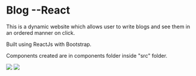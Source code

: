 # Blog --React

This is a dynamic website which allows user to write blogs and see them in an ordered manner on click.

Built using ReactJs with Bootstrap.

Components created are in components folder inside "src" folder.

<img src="https://user-images.githubusercontent.com/81765508/195838469-07caa2ae-e86c-4b95-acba-9e03ead6800e.png">

<img src="https://user-images.githubusercontent.com/81765508/195838522-4495b05c-f7e0-4b1d-8153-3682ca347a5c.png">

